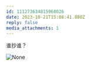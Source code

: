 ```yaml
---
id: 111273634815968026
date: 2023-10-21T15:08:41.880Z
reply: false
media_attachments: 1
---
```


谁抄谁？

![None](https://files.e5n.cc/media_attachments/files/111/273/634/612/266/580/original/3dffeb9e644d20ca.png)
